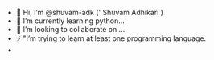 - 👋 Hi, I’m @shuvam-adk (' Shuvam Adhikari )
- 🌱 I’m currently learning python...
- 💞️ I’m looking to collaborate on ...
- ⚡ "I’m trying to learn at least one programming language.
-
<!---
shuvam-adk/shuvam-adk is a ✨ special ✨ repository because its `README.md` (this file) appears on your GitHub profile.
You can click the Preview link to take a look at your changes.
--->
